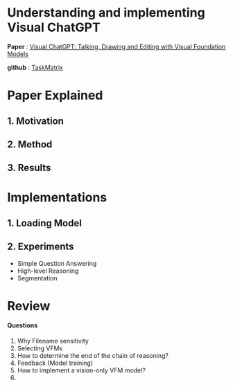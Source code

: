 # Understanding and implementing Visual ChatGPT 



**Paper** : [Visual ChatGPT: Talking, Drawing and Editing with Visual Foundation Models](https://arxiv.org/abs/2303.04671)


**github** : [TaskMatrix](https://github.com/microsoft/TaskMatrix)

# Paper Explained
## 1. Motivation

## 2. Method

## 3. Results

# Implementations

## 1. Loading Model

## 2. Experiments
* Simple Question Answering
* High-level Reasoning
* Segmentation

# Review
#### Questions
1. Why Filename sensitivity
2. Selecting VFMs
3. How to determine the end of the chain of reasoning?
4. Feedback (Model training)
5. How to implement a vision-only VFM model?
6. 
